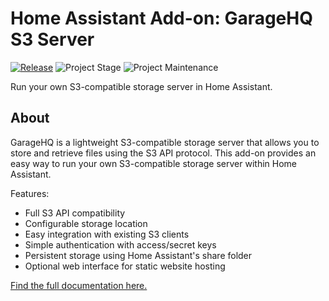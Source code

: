 # Home Assistant Add-on: GarageHQ S3 Server

[![Release][release-shield]][release] ![Project Stage][project-stage-shield] ![Project Maintenance][maintenance-shield]

Run your own S3-compatible storage server in Home Assistant.

## About

GarageHQ is a lightweight S3-compatible storage server that allows you to store and retrieve files using the S3 API protocol. This add-on provides an easy way to run your own S3-compatible storage server within Home Assistant.

Features:
- Full S3 API compatibility
- Configurable storage location
- Easy integration with existing S3 clients
- Simple authentication with access/secret keys
- Persistent storage using Home Assistant's share folder
- Optional web interface for static website hosting

[Find the full documentation here.](DOCS.md)

[release-shield]: https://img.shields.io/badge/version-v1.0.0-blue.svg
[release]: https://github.com/home-assistant/addons/tree/master/garagehq
[project-stage-shield]: https://img.shields.io/badge/project%20stage-production%20ready-brightgreen.svg
[maintenance-shield]: https://img.shields.io/maintenance/yes/2025.svg
